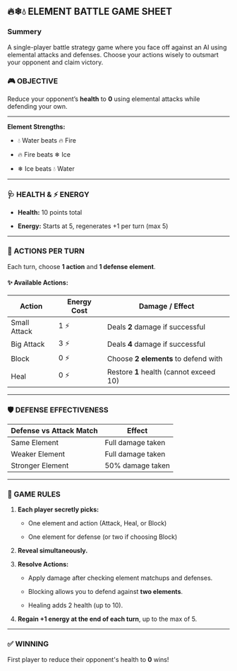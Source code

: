 ## 🔥❄💧 ELEMENT BATTLE GAME SHEET

### Summery

A single-player battle strategy game where you face off against an AI using elemental attacks and defenses. Choose your actions wisely to outsmart your opponent and claim victory.

### 🎮 OBJECTIVE

Reduce your opponent’s **health** to **0** using elemental attacks while defending your own.

---

**Element Strengths:**

- 💧 Water beats 🔥 Fire
    
- 🔥 Fire beats ❄ Ice
    
- ❄ Ice beats 💧 Water
    

---

### 🩺 HEALTH & ⚡ ENERGY

- **Health:** 10 points total
    
- **Energy:** Starts at 5, regenerates +1 per turn (max 5)
    

---

### 🎲 ACTIONS PER TURN

Each turn, choose **1 action** and **1 defense element**.

#### ✨ Available Actions:

| Action       | Energy Cost | Damage / Effect                         |
| ------------ | ----------- | --------------------------------------- |
| Small Attack | 1 ⚡         | Deals **2** damage if successful        |
| Big Attack   | 3 ⚡         | Deals **4** damage if successful        |
| Block        | 0 ⚡         | Choose **2 elements** to defend with    |
| Heal         | 0 ⚡         | Restore **1** health (cannot exceed 10) |

---

### 🛡️ DEFENSE EFFECTIVENESS

| Defense vs Attack Match | Effect            |
| ----------------------- | ----------------- |
| Same Element            | Full damage taken |
| Weaker Element          | Full damage taken |
| Stronger Element        | 50% damage taken  |


---

### 📜 GAME RULES

1. **Each player secretly picks:**
    
    - One element and action (Attack, Heal, or Block)
        
    - One element for defense (or two if choosing Block)
        
2. **Reveal simultaneously.**
    
3. **Resolve Actions:**
    
    - Apply damage after checking element matchups and defenses.
        
    - Blocking allows you to defend against **two elements**.
        
    - Healing adds 2 health (up to 10).
        
4. **Regain +1 energy at the end of each turn**, up to the max of 5.
    

---

### ✅ WINNING

First player to reduce their opponent's health to **0** wins!
